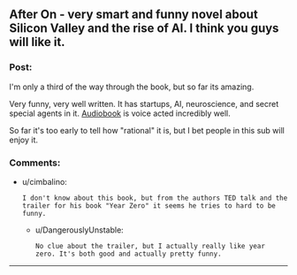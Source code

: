 ## After On - very smart and funny novel about Silicon Valley and the rise of AI. I think you guys will like it.

### Post:

I'm only a third of the way through the book, but so far its amazing. 

Very funny, very well written. It has startups, AI, neuroscience, and secret special agents in it. [Audiobook](https://www.audible.com/pd/After-On-Audiobook/B06ZZXC8VJ ) is voice acted incredibly well.

So far it's too early to tell how "rational" it is, but I bet people in this sub will enjoy it.

### Comments:

- u/cimbalino:
  ```
  I don't know about this book, but from the authors TED talk and the  trailer for his book "Year Zero" it seems he tries to hard to be funny.
  ```

  - u/DangerouslyUnstable:
    ```
    No clue about the trailer, but I actually really like year zero. It's both good and actually pretty funny.
    ```

---

